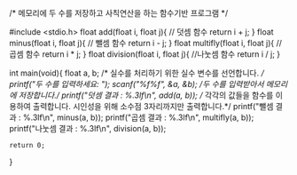 /* 메모리에 두 수를 저장하고 사칙연산을 하는 함수기반 프로그램 */

#include <stdio.h>
float add(float i, float j){ // 덧셈 함수
	return i + j;
}
float minus(float i, float j){ // 뺄셈 함수
	return i - j;
}
float multifly(float i, float j){ //곱셈 함수
	return i * j;
}
float division(float i, float j){ //나눗셈 함수
	return i / j;
}

int main(void){
	float a, b; /* 실수를 처리하기 위한 실수 변수를 선언합니다. */
	printf("두 수를 입력하세요: ");
	scanf("%f%f", &a, &b); /*두 수를 입력받아서 메모리에 저장합니다.*/
	printf("덧셈 결과 : %.3lf\n", add(a, b)); /* 각각의 값들을 함수를 이용하여 출력합니다. 시인성을 위해 소수점 3자리까지만 출력합니다.*/
	printf("뺄셈 결과 : %.3lf\n", minus(a, b));
	printf("곱셈 결과 : %.3lf\n", multifly(a, b));
	printf("나눗셈 결과 : %.3lf\n", division(a, b));
	
	return 0;
}
